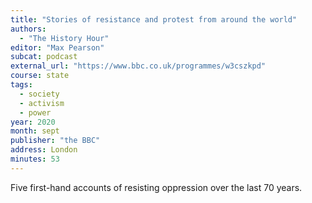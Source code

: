 ```yaml
---
title: "Stories of resistance and protest from around the world"
authors:
  - "The History Hour"
editor: "Max Pearson"
subcat: podcast
external_url: "https://www.bbc.co.uk/programmes/w3cszkpd"
course: state
tags:
  - society
  - activism
  - power
year: 2020
month: sept
publisher: "the BBC"
address: London
minutes: 53
---
```


Five first-hand accounts of resisting oppression over the last 70 years.
